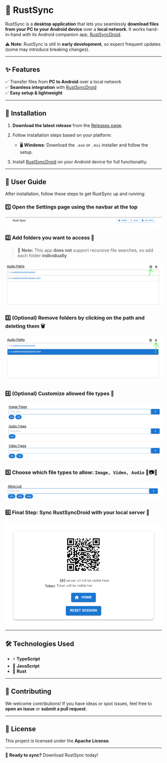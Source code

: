 # 🚀 RustSync

RustSync is a **desktop application** that lets you seamlessly **download files from your PC to your Android device** over a **local network**. It works hand-in-hand with its Android companion app, [RustSyncDroid](https://github.com/fox5352/rustSyncDroid).

⚠️ **Note:** RustSync is still in **early development**, so expect frequent updates (some may introduce breaking changes).

---

## ✨ Features

✅ Transfer files from **PC to Android** over a local network  
✅ **Seamless integration** with [RustSyncDroid](https://github.com/fox5352/rustSyncDroid)  
✅ **Easy setup & lightweight**

---

## 🔧 Installation

1. **Download the latest release** from the [Releases page](https://github.com/fox5352/RustSync/releases).

2. Follow installation steps based on your platform:

   - 🖥 **Windows**: Download the `.exe` or `.msi` installer and follow the setup.
   <!-- - 🍏 **macOS**: Download the `.dmg` file and drag the app to your Applications folder.
   - 🐧 **Linux**: Download the appropriate package for your distribution and install it. -->

3. Install [RustSyncDroid](https://github.com/fox5352/rustSyncDroid) on your Android device for full functionality.

---

## 📖 User Guide

After installation, follow these steps to get RustSync up and running:

### 1️⃣ Open the **Settings** page using the navbar at the top

![image of header](/assets/title.png)

### 2️⃣ Add folders you want to access 📂

> 🚨 **Note:** This app **does not** support recursive file searches, so add each folder **individually**.

![image of audio folder path menu](/assets/add%20direction.png)

### 3️⃣ (Optional) **Remove folders** by clicking on the path and deleting them 🗑

![image of highlighted folder path to be deleted](/assets/delete%20direction.png)

### 4️⃣ (Optional) **Customize allowed file types** 🎯

![](/assets/file%20type%20direction.png)

### 5️⃣ Choose which **file types** to allow: **`Image, Video, Audio`** 🎵📷🎥

![](/assets/allow%20list%20direction.png)

### 6️⃣ Final Step: **Sync** RustSyncDroid with your local server 🔄

![](/assets/sync%20page%20direction.png)

---

## 🛠 Technologies Used

- ⚡ **TypeScript**
- 🚀 **JavaScript**
- 🦀 **Rust**

---

## 🤝 Contributing

We welcome contributions! If you have ideas or spot issues, feel free to **open an issue** or **submit a pull request**.

---

## 📜 License

This project is licensed under the **Apache License**.

---

🚀 **Ready to sync?** Download RustSync today!
